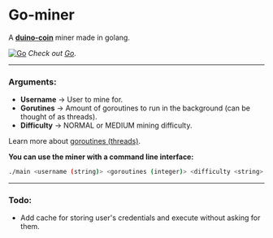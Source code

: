 # Go-miner

A **[duino-coin](https://duinocoin.com/)** miner made in golang.

[![Go](https://img.icons8.com/color/48/000000/golang.png)](https://golang.org/)
*Check out [Go](https://golang.org/)*.
****
### Arguments:
* **Username** -> User to mine for.
* **Gorutines** -> Amount of goroutines to run in the background (can be thought of as threads).
* **Difficulty** -> NORMAL or MEDIUM mining difficulty.

Learn more about [goroutines (threads)](https://gobyexample.com/goroutines).

**You can use the miner with a command line interface:**
```bash
./main <username (string)> <goroutines (integer)> <difficulty <string>
```

****
### Todo:
* Add cache for storing user's credentials and execute without asking for them.
